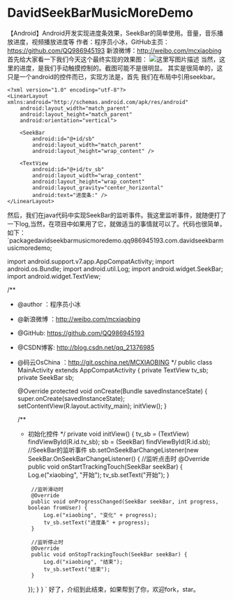 # DavidSeekBarMusicMoreDemo
【Android】Android开发实现进度条效果，SeekBar的简单使用。音量，音乐播放进度，视频播放进度等
作者：程序员小冰，GitHub主页：https://github.com/QQ986945193 
新浪微博：http://weibo.com/mcxiaobing 
首先给大家看一下我们今天这个最终实现的效果图： 
![这里写图片描述](http://img.blog.csdn.net/20160910133005975)
当然，这里的进度，是我们手动触摸控制的。截图可能不是很明显。
其实是很简单的，这只是一个android的控件而已，实现方法是，首先
我们在布局中引用seekbar。

```
<?xml version="1.0" encoding="utf-8"?>
<LinearLayout xmlns:android="http://schemas.android.com/apk/res/android"
    android:layout_width="match_parent"
    android:layout_height="match_parent"
    android:orientation="vertical">

    <SeekBar
        android:id="@+id/sb"
        android:layout_width="match_parent"
        android:layout_height="wrap_content" />

    <TextView
        android:id="@+id/tv_sb"
        android:layout_width="wrap_content"
        android:layout_height="wrap_content"
        android:layout_gravity="center_horizontal"
        android:text="进度条:" />
</LinearLayout>

```
然后，我们在java代码中实现SeekBar的监听事件。我这里监听事件，就随便打了一下log,当然，在项目中如果用了它，就做适当的事情就可以了。代码也很简单，如下：
`packagedavidseekbarmusicmoredemo.qq986945193.com.davidseekbarmusicmoredemo;

import android.support.v7.app.AppCompatActivity;
import android.os.Bundle;
import android.util.Log;
import android.widget.SeekBar;
import android.widget.TextView;

/**
 * @author ：程序员小冰
 * @新浪微博 ：http://weibo.com/mcxiaobing
 * @GitHub: https://github.com/QQ986945193
 * @CSDN博客: http://blog.csdn.net/qq_21376985
 * @码云OsChina ：http://git.oschina.net/MCXIAOBING
 */
public class MainActivity extends AppCompatActivity {
    private TextView tv_sb;
    private SeekBar sb;

    @Override
    protected void onCreate(Bundle savedInstanceState) {
        super.onCreate(savedInstanceState);
        setContentView(R.layout.activity_main);
        initView();
    }

    /**
     * 初始化控件
     */
    private void initView() {
        tv_sb = (TextView) findViewById(R.id.tv_sb);
        sb = (SeekBar) findViewById(R.id.sb);
        //SeekBar的监听事件
        sb.setOnSeekBarChangeListener(new SeekBar.OnSeekBarChangeListener() {
            //监听点击时
            @Override
            public void onStartTrackingTouch(SeekBar seekBar) {
                Log.e("xiaobing", "开始");
                tv_sb.setText("开始");
            }

            //监听滑动时
            @Override
            public void onProgressChanged(SeekBar seekBar, int progress, boolean fromUser) {
                Log.e("xiaobing", "变化" + progress);
                tv_sb.setText("进度条" + progress);
            }

            //监听停止时
            @Override
            public void onStopTrackingTouch(SeekBar seekBar) {
                Log.d("xiaobing", "结束");
                tv_sb.setText("结束");
            }
        });
    }
}
`
好了，介绍到此结束，如果帮到了你，欢迎fork，star。
